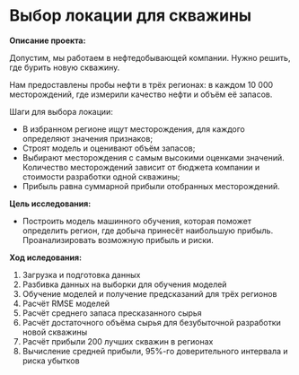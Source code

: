 # Выбор локации для скважины

**Описание проекта:**
    
Допустим, мы работаем в нефтедобывающей компании. Нужно решить, где бурить новую скважину.

Нам предоставлены пробы нефти в трёх регионах: в каждом 10 000 месторождений, где измерили качество нефти и объём её запасов.

Шаги для выбора локации:

- В избранном регионе ищут месторождения, для каждого определяют значения признаков;
- Строят модель и оценивают объём запасов;
- Выбирают месторождения с самым высокими оценками значений. Количество месторождений зависит от бюджета компании и стоимости разработки одной скважины;
- Прибыль равна суммарной прибыли отобранных месторождений.

**Цель исследования:**    
* Построить модель машинного обучения, которая поможет определить регион, где добыча принесёт наибольшую прибыль. Проанализировать возможную прибыль и риски.

**Ход иследования:**

1. Загрузка и подготовка данных
2. Разбивка данных на выборки для обучения моделей
3. Обучение моделей и получение предсказаний для трёх регионов
4. Расчёт RMSE моделей
5. Расчёт среднего запаса пресказанного сырья
6. Расчёт достаточного объёма сырья для безубыточной разработки новой скважины
7. Расчёт прибыли 200 лучших скважин в регионах
8. Вычисление средней прибыли, 95%-го доверительного интервала и риска убытков
